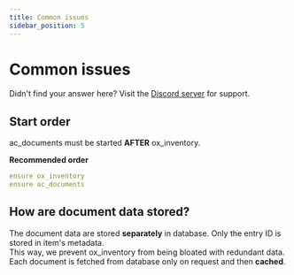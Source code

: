 ```yaml
---
title: Common issues
sidebar_position: 5
---
```


# Common issues

Didn't find your answer here? Visit the [Discord server](https://discord.gg/2ZezMw2xvR) for support.

## Start order
ac_documents must be started **AFTER** ox_inventory.

**Recommended order**
```yaml
ensure ox_inventory
ensure ac_documents
```

## How are document data stored?
The document data are stored **separately** in database. Only the entry ID is stored in item's metadata.  
This way, we prevent ox_inventory from being bloated with redundant data.  
Each document is fetched from database only on request and then **cached**.

